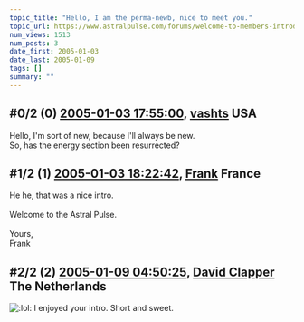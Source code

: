 ```yaml
---
topic_title: "Hello, I am the perma-newb, nice to meet you."
topic_url: https://www.astralpulse.com/forums/welcome-to-members-introductions!/hello-i-am-the-perma-newb-nice-to-meet-you
num_views: 1513
num_posts: 3
date_first: 2005-01-03
date_last: 2005-01-09
tags: []
summary: ""
---
```


## \#0/2 (0) [2005-01-03 17:55:00](https://www.astralpulse.com/forums/index.php?msg=140965), [vashts](https://www.astralpulse.com/forums/profile/?u=4001) USA ##
<section>
Hello, I'm sort of new, because I'll always be new.
<br>
So, has the energy section been resurrected?
</section>

## \#1/2 (1) [2005-01-03 18:22:42](https://www.astralpulse.com/forums/index.php?msg=140971), [Frank](https://www.astralpulse.com/forums/profile/?u=359) France ##
<section>
He he, that was a nice intro.
<br>
<br>
Welcome to the Astral Pulse.
<br>
<br>
Yours,
<br>
Frank
</section>

## \#2/2 (2) [2005-01-09 04:50:25](https://www.astralpulse.com/forums/index.php?msg=141904), [David Clapper](https://www.astralpulse.com/forums/profile/?u=7845) The Netherlands ##
<section>
<img alt=":lol:" class="smiley" src="https://www.astralpulse.com/forums/Smileys/fugue/cheesy.png" title="Cheesy"/>
I enjoyed your intro. Short and sweet.
</section>